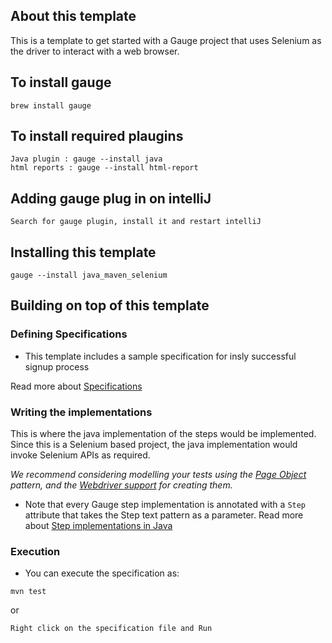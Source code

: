 ## About this template

This is a template to get started with a Gauge project that uses Selenium as the driver to interact with a web browser.

## To install gauge

    brew install gauge

## To install required plaugins

    Java plugin : gauge --install java
    html reports : gauge --install html-report

## Adding gauge plug in on intelliJ

    Search for gauge plugin, install it and restart intelliJ

## Installing this template

    gauge --install java_maven_selenium

## Building on top of this template

### Defining Specifications

* This template includes a sample specification for insly successful signup process

Read more about [Specifications](http://getgauge.io/documentation/user/current/specifications/README.html)

### Writing the implementations

This is where the java implementation of the steps would be implemented. Since this is a Selenium based project, the java implementation would invoke Selenium APIs as required.

_We recommend considering modelling your tests using the [Page Object](https://github.com/SeleniumHQ/selenium/wiki/PageObjects) pattern, and the [Webdriver support](https://github.com/SeleniumHQ/selenium/wiki/PageFactory) for creating them._

- Note that every Gauge step implementation is annotated with a `Step` attribute that takes the Step text pattern as a parameter.
Read more about [Step implementations in Java](http://getgauge.io/documentation/user/current/test_code/java/java.html)

### Execution

* You can execute the specification as:

```
mvn test
```
or

```
Right click on the specification file and Run
```
